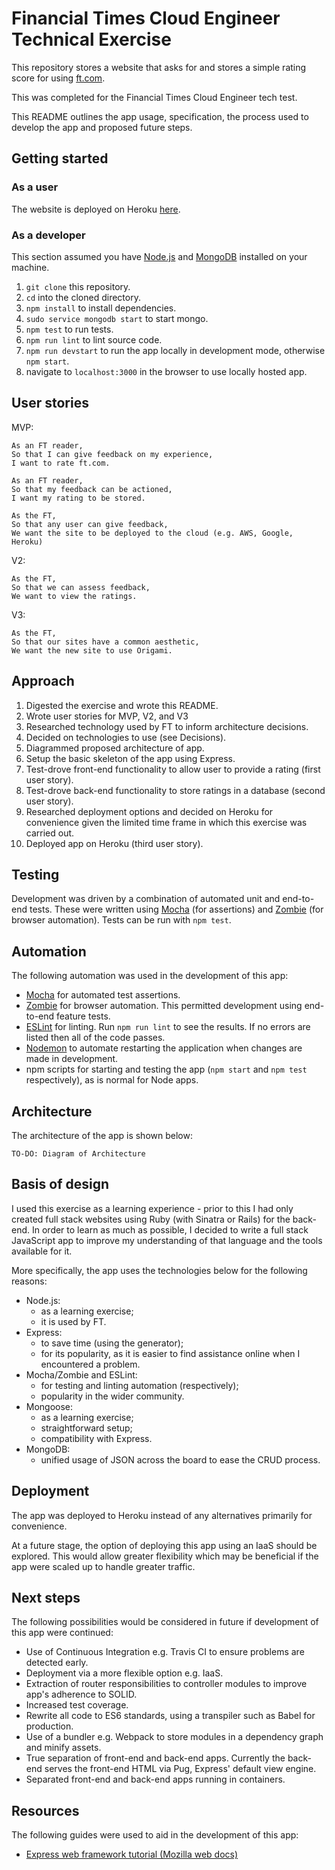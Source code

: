 # Financial Times Cloud Engineer Technical Exercise

This repository stores a website that asks for and stores a simple rating score for using [ft.com](https://www.ft.com/).

This was completed for the Financial Times Cloud Engineer tech test.

This README outlines the app usage, specification, the process used to develop the app and proposed future steps.

## Getting started

### As a user

The website is deployed on Heroku [here](https://ft-feedback.herokuapp.com/).

### As a developer

This section assumed you have [Node.js](https://nodejs.org/en/) and [MongoDB](https://docs.mongodb.com/manual/installation/) installed on your machine.

1. `git clone` this repository.
1. `cd` into the cloned directory.
1. `npm install` to install dependencies.
1. `sudo service mongodb start` to start mongo.
1. `npm test` to run tests.
1. `npm run lint` to lint source code.
1. `npm run devstart` to run the app locally in development mode, otherwise `npm start`.
1. navigate to `localhost:3000` in the browser to use locally hosted app.

## User stories

MVP:
```
As an FT reader,
So that I can give feedback on my experience,
I want to rate ft.com.

As an FT reader,
So that my feedback can be actioned,
I want my rating to be stored.

As the FT,
So that any user can give feedback,
We want the site to be deployed to the cloud (e.g. AWS, Google, Heroku)
```

V2:
```
As the FT,
So that we can assess feedback,
We want to view the ratings.
```

V3:
```
As the FT,
So that our sites have a common aesthetic,
We want the new site to use Origami.
```

## Approach

1. Digested the exercise and wrote this README.
1. Wrote user stories for MVP, V2, and V3
1. Researched technology used by FT to inform architecture decisions.
1. Decided on technologies to use (see Decisions).
1. Diagrammed proposed architecture of app.
1. Setup the basic skeleton of the app using Express.
1. Test-drove front-end functionality to allow user to provide a rating (first user story).
1. Test-drove back-end functionality to store ratings in a database (second user story).
1. Researched deployment options and decided on Heroku for convenience given the limited time frame in which this exercise was carried out.
1. Deployed app on Heroku (third user story).

## Testing

Development was driven by a combination of automated unit and end-to-end tests. These were written using [Mocha](https://mochajs.org/) (for assertions) and [Zombie](http://zombie.js.org/) (for browser automation). Tests can be run with `npm test`.

## Automation

The following automation was used in the development of this app:
- [Mocha](https://mochajs.org/) for automated test assertions.
- [Zombie](http://zombie.js.org/) for browser automation. This permitted development using end-to-end feature tests.
- [ESLint](https://eslint.org/) for linting. Run `npm run lint` to see the results. If no errors are listed then all of the code passes.
- [Nodemon](https://github.com/remy/nodemon) to automate restarting the application when changes are made in development.
- npm scripts for starting and testing the app (`npm start` and `npm test` respectively), as is normal for Node apps.

## Architecture

The architecture of the app is shown below:

```
TO-DO: Diagram of Architecture
```

## Basis of design

I used this exercise as a learning experience - prior to this I had only created full stack websites using Ruby (with Sinatra or Rails) for the back-end. In order to learn as much as possible, I decided to write a full stack JavaScript app to improve my understanding of that language and the tools available for it.

More specifically, the app uses the technologies below for the following reasons:
- Node.js:
  - as a learning exercise;
  - it is used by FT.
- Express:
  - to save time (using the generator);
  - for its popularity, as it is easier to find assistance online when I encountered a problem.
- Mocha/Zombie and ESLint:
  - for testing and linting automation (respectively);
  - popularity in the wider community.
- Mongoose:
  - as a learning exercise;
  - straightforward setup;
  - compatibility with Express.
- MongoDB:
  - unified usage of JSON across the board to ease the CRUD process.

## Deployment

The app was deployed to Heroku instead of any alternatives primarily for convenience.

At a future stage, the option of deploying this app using an IaaS should be explored. This would allow greater flexibility which may be beneficial if the app were scaled up to handle greater traffic.

## Next steps

The following possibilities would be considered in future if development of this app were continued:

- Use of Continuous Integration e.g. Travis CI to ensure problems are detected early.
- Deployment via a more flexible option e.g. IaaS.
- Extraction of router responsibilities to controller modules to improve app's adherence to SOLID.
- Increased test coverage.
- Rewrite all code to ES6 standards, using a transpiler such as Babel for production.
- Use of a bundler e.g. Webpack to store modules in a dependency graph and minify assets.
- True separation of front-end and back-end apps. Currently the back-end serves the front-end HTML via Pug, Express' default view engine.
- Separated front-end and back-end apps running in containers.

## Resources

The following guides were used to aid in the development of this app:
- [Express web framework tutorial (Mozilla web docs)](https://developer.mozilla.org/en-US/docs/Learn/Server-side/Express_Nodejs)
